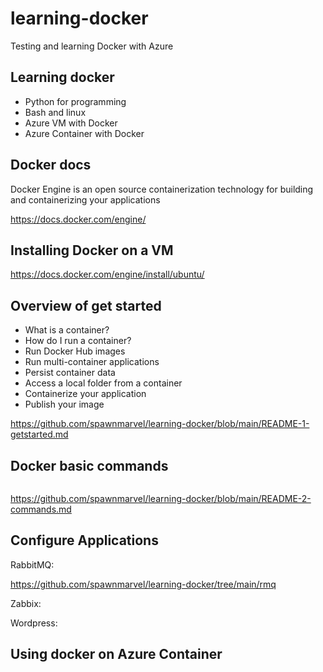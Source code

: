 # learning-docker
Testing and learning Docker with Azure

## Learning docker

* Python for programming
* Bash and linux
* Azure VM with Docker
* Azure Container with Docker

## Docker docs

Docker Engine is an open source containerization technology for building and containerizing your applications

https://docs.docker.com/engine/

## Installing Docker on a VM

https://docs.docker.com/engine/install/ubuntu/



## Overview of get started

* What is a container?
* How do I run a container?
* Run Docker Hub images
* Run multi-container applications
* Persist container data
* Access a local folder from a container
* Containerize your application
* Publish your image

https://github.com/spawnmarvel/learning-docker/blob/main/README-1-getstarted.md


## Docker basic commands

```bash

```
https://github.com/spawnmarvel/learning-docker/blob/main/README-2-commands.md

## Configure Applications

RabbitMQ:

https://github.com/spawnmarvel/learning-docker/tree/main/rmq

Zabbix:

Wordpress:

## Using docker on Azure Container


